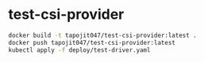 # test-csi-provider
```bash
docker build -t tapojit047/test-csi-provider:latest .
docker push tapojit047/test-csi-provider:latest
kubectl apply -f deploy/test-driver.yaml
```